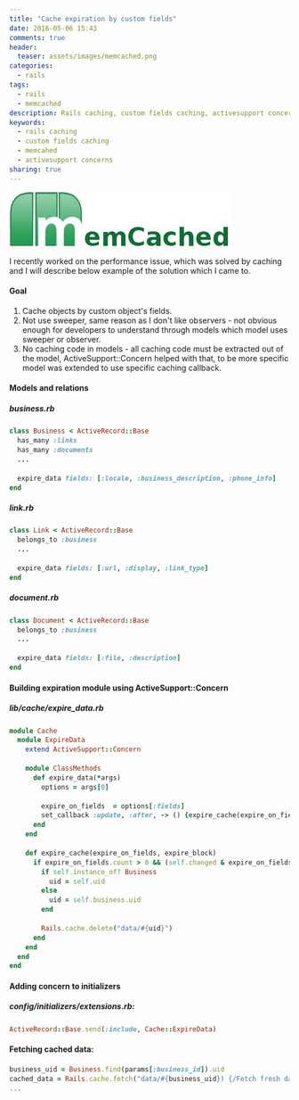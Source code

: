 ```yaml
---
title: "Cache expiration by custom fields"
date: 2016-05-06 15:43
comments: true
header:
  teaser: assets/images/memcached.png
categories:
  - rails
tags:
  - rails
  - memcached
description: Rails caching, custom fields caching, activesupport concerns
keywords: 
  - rails caching
  - custom fields caching
  - memcahed
  - activesupport concerns
sharing: true
---
```


<img src="/assets/images/memcached.png"/> 

I recently worked on the performance issue, which was solved by caching and I will describe below example of the solution which I came to.

#### Goal
1. Cache objects by custom object's fields.
2. Not use sweeper, same reason as I don't like observers - not obvious enough for developers to understand through models which model uses sweeper or observer.
3. No caching code in models - all caching code must be extracted out of the model, ActiveSupport::Concern helped with that, to be more specific model was extended to use specific caching callback.

<!-- more -->
#### Models and relations

##### business.rb
``` ruby 
class Business < ActiveRecord::Base
  has_many :links
  has_many :documents
  ...

  expire_data fields: [:locale, :business_description, :phone_info]
end
``` 

##### link.rb
``` ruby 
class Link < ActiveRecord::Base
  belongs_to :business
  ...

  expire_data fields: [:url, :display, :link_type]
end
``` 

##### document.rb
``` ruby 
class Document < ActiveRecord::Base
  belongs_to :business
  ...

  expire_data fields: [:file, :description]
end
``` 
  
#### Building expiration module using ActiveSupport::Concern
##### lib/cache/expire_data.rb
``` ruby 
module Cache
  module ExpireData
    extend ActiveSupport::Concern

    module ClassMethods
      def expire_data(*args)
        options = args[0]
        
        expire_on_fields  = options[:fields]
        set_callback :update, :after, -> () {expire_cache(expire_on_fields, expire_block)}
      end
    end

    def expire_cache(expire_on_fields, expire_block)
      if expire_on_fields.count > 0 && (self.changed & expire_on_fields.collect { |f| f.to_s }).any?
        if self.instance_of? Business
          uid = self.uid
        else
          uid = self.business.uid
        end

        Rails.cache.delete("data/#{uid}")
      end
    end
  end
end
``` 

#### Adding concern to initializers
##### config/initializers/extensions.rb:
``` ruby 
ActiveRecord::Base.send(:include, Cache::ExpireData)
``` 

#### Fetching cached data:
``` ruby 
business_uid = Business.find(params[:business_id]).uid
cached_data = Rails.cache.fetch("data/#{business_uid}) {/Fetch fresh data if cache is expired/}
...
``` 
